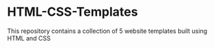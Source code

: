 # HTML-CSS-Templates
This repository contains a collection of 5 website templates built using HTML and CSS
